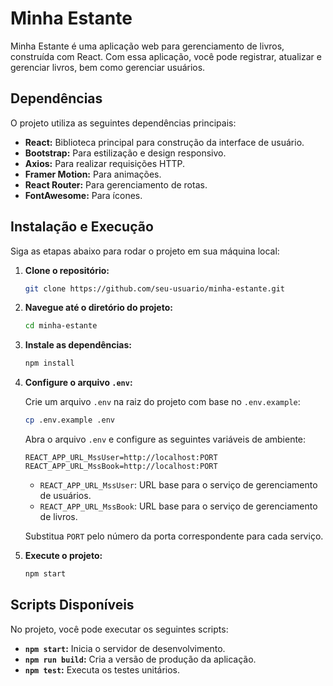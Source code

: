 # Minha Estante

Minha Estante é uma aplicação web para gerenciamento de livros, construída com React. Com essa aplicação, você pode registrar, atualizar e gerenciar livros, bem como gerenciar usuários.

## Dependências

O projeto utiliza as seguintes dependências principais:

- **React:** Biblioteca principal para construção da interface de usuário.
- **Bootstrap:** Para estilização e design responsivo.
- **Axios:** Para realizar requisições HTTP.
- **Framer Motion:** Para animações.
- **React Router:** Para gerenciamento de rotas.
- **FontAwesome:** Para ícones.

## Instalação e Execução

Siga as etapas abaixo para rodar o projeto em sua máquina local:

1. **Clone o repositório:**
   ```bash
   git clone https://github.com/seu-usuario/minha-estante.git
   ```
2. **Navegue até o diretório do projeto:**

   ```bash
   cd minha-estante
   ```

3. **Instale as dependências:**

   ```bash
   npm install
   ```

4. **Configure o arquivo `.env`:**

   Crie um arquivo `.env` na raiz do projeto com base no `.env.example`:

   ```bash
   cp .env.example .env
   ```

   Abra o arquivo `.env` e configure as seguintes variáveis de ambiente:

   ```env
   REACT_APP_URL_MssUser=http://localhost:PORT
   REACT_APP_URL_MssBook=http://localhost:PORT
   ```

   - `REACT_APP_URL_MssUser`: URL base para o serviço de gerenciamento de usuários.
   - `REACT_APP_URL_MssBook`: URL base para o serviço de gerenciamento de livros.

   Substitua `PORT` pelo número da porta correspondente para cada serviço.

5. **Execute o projeto:**

   ```bash
   npm start
   ```

## Scripts Disponíveis

No projeto, você pode executar os seguintes scripts:

- **`npm start`:** Inicia o servidor de desenvolvimento.
- **`npm run build`:** Cria a versão de produção da aplicação.
- **`npm test`:** Executa os testes unitários.
